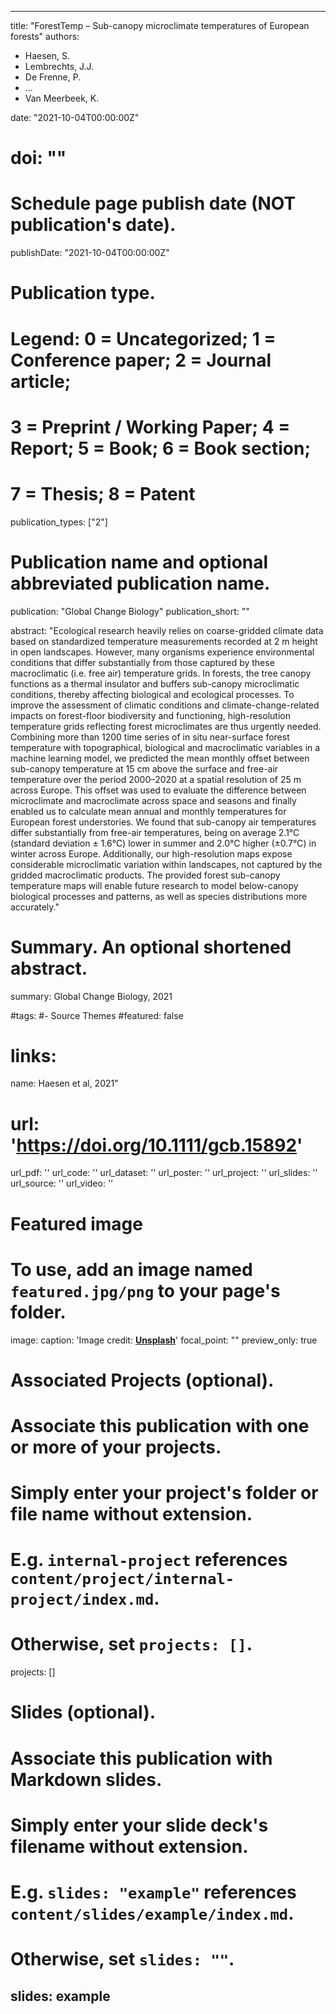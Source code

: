  ---
title: "ForestTemp – Sub-canopy microclimate temperatures of European forests"
authors:
- Haesen, S.
- Lembrechts, J.J.
- De Frenne, P.
- ...
- Van Meerbeek, K.

date: "2021-10-04T00:00:00Z"
# doi: ""

# Schedule page publish date (NOT publication's date).
publishDate: "2021-10-04T00:00:00Z"

# Publication type.
# Legend: 0 = Uncategorized; 1 = Conference paper; 2 = Journal article;
# 3 = Preprint / Working Paper; 4 = Report; 5 = Book; 6 = Book section;
# 7 = Thesis; 8 = Patent
publication_types: ["2"]

# Publication name and optional abbreviated publication name.
publication: "Global Change Biology"
publication_short: ""

abstract: "Ecological research heavily relies on coarse-gridded climate data based on standardized temperature measurements recorded at 2 m height in open landscapes. However, many organisms experience environmental conditions that differ substantially from those captured by these macroclimatic (i.e. free air) temperature grids. In forests, the tree canopy functions as a thermal insulator and buffers sub-canopy microclimatic conditions, thereby affecting biological and ecological processes. To improve the assessment of climatic conditions and climate-change-related impacts on forest-floor biodiversity and functioning, high-resolution temperature grids reflecting forest microclimates are thus urgently needed. Combining more than 1200 time series of in situ near-surface forest temperature with topographical, biological and macroclimatic variables in a machine learning model, we predicted the mean monthly offset between sub-canopy temperature at 15 cm above the surface and free-air temperature over the period 2000–2020 at a spatial resolution of 25 m across Europe. This offset was used to evaluate the difference between microclimate and macroclimate across space and seasons and finally enabled us to calculate mean annual and monthly temperatures for European forest understories. We found that sub-canopy air temperatures differ substantially from free-air temperatures, being on average 2.1°C (standard deviation ± 1.6°C) lower in summer and 2.0°C higher (±0.7°C) in winter across Europe. Additionally, our high-resolution maps expose considerable microclimatic variation within landscapes, not captured by the gridded macroclimatic products. The provided forest sub-canopy temperature maps will enable future research to model below-canopy biological processes and patterns, as well as species distributions more accurately."
# Summary. An optional shortened abstract.
summary: Global Change Biology, 2021

#tags:
#- Source Themes
#featured: false

# links:
name: Haesen et al, 2021"
# url: 'https://doi.org/10.1111/gcb.15892'
url_pdf: ''
url_code: ''
url_dataset: ''
url_poster: ''
url_project: ''
url_slides: ''
url_source: ''
url_video: ''

# Featured image
# To use, add an image named `featured.jpg/png` to your page's folder. 
image:
  caption: 'Image credit: [**Unsplash**](blog.pensoft.net)'
  focal_point: ""
  preview_only: true

# Associated Projects (optional).
#   Associate this publication with one or more of your projects.
#   Simply enter your project's folder or file name without extension.
#   E.g. `internal-project` references `content/project/internal-project/index.md`.
#   Otherwise, set `projects: []`.
projects: []

# Slides (optional).
#   Associate this publication with Markdown slides.
#   Simply enter your slide deck's filename without extension.
#   E.g. `slides: "example"` references `content/slides/example/index.md`.
#   Otherwise, set `slides: ""`.
slides: example
---
